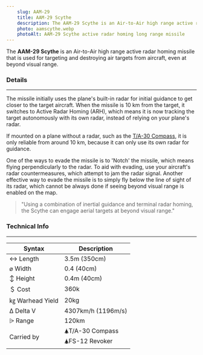 ```yaml
---
    slug: AAM-29
    title: AAM-29 Scythe
    description: The AAM-29 Scythe is an Air-to-Air high range active radar homing missile that is used for targeting and destroying air targets from aircraft, even at beyond visual range.
    photo: aamscythe.webp
    photoAlt: AAM-29 Scythe active radar homing long range missile
---
```


The **AAM-29 Scythe** is an Air-to-Air high range active radar homing missile that is used for targeting and destroying air targets from aircraft, even at beyond visual range.

### Details
---

The missile initially uses the plane's built-in radar for initial guidance to get closer to the target aircraft. When the missile is 10 km from the target, it switches to Active Radar Homing (ARH), which means it is now tracking the target autonomously with its own radar, instead of relying on your plane's radar. 


If mounted on a plane without a radar, such as the [T/A-30 Compass](/w/TA-30), it is only reliable from around 10 km, because it can only use its own radar for guidance.

One of the ways to evade the missile is to 'Notch' the missile, which means flying perpendicularly to the radar. To aid with evading, use your aircraft's radar countermeasures, which attempt to jam the radar signal. Another effective way to evade the missile is to simply fly below the line of sight of its radar, which cannot be always done if seeing beyond visual range is enabled on the map. 

> "Using a combination of inertial guidance and terminal radar homing, the Scythe can engage aerial targets at beyond visual range."

### Technical Info
---



<span class="firstColumn">

| Syntax       | Description |
| -----------  | ----------- |
| ↔ Length       | 3.5m (350cm)       |
| ⌀ Width        | 0.4 (40cm)      |
| ↕ Height       | 0.4m (40cm)       |
| ＄ Cost         | 360k    |
| ㎏ Warhead Yield| 20kg        |
| Δ Delta V      | 4307km/h (1196m/s)       |
| ⩥ Range        | 120km       |
| Carried by        | 🛦T/A-30 Compass<br>🛦FS-12 Revoker  |

</span>